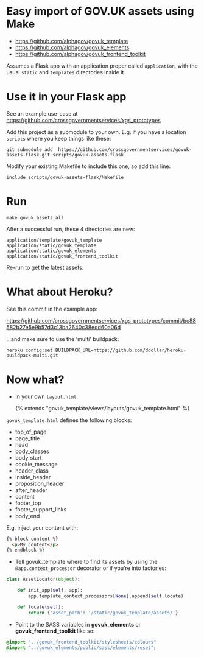 # Easy import of GOV.UK assets using Make

- https://github.com/alphagov/govuk_template
- https://github.com/alphagov/govuk_elements
- https://github.com/alphagov/govuk_frontend_toolkit

Assumes a Flask app with an application proper called ```application```, with the usual ```static``` and ```templates``` directories inside it.

# Use it in your Flask app

See an example use-case at https://github.com/crossgovernmentservices/xgs_prototypes

Add this project as a submodule to your own. E.g. if you have a location ```scripts``` where you keep things like these:

    git submodule add  https://github.com/crossgovernmentservices/govuk-assets-flask.git scripts/govuk-assets-flask

Modify your existing Makefile to include this one, so add this line:

    include scripts/govuk-assets-flask/Makefile

# Run

    make govuk_assets_all


After a successful run, these 4 directories are new:

    application/template/govuk_template
    application/static/govuk_template
    application/static/govuk_elements
    application/static/govuk_frontend_toolkit

Re-run to get the latest assets.

# What about Heroku?

See this commit in the example app:

https://github.com/crossgovernmentservices/xgs_prototypes/commit/bc88582b27e5e9b57d3c13ba2640c38edd60a06d

...and make sure to use the 'multi' buildpack:

    heroku config:set BUILDPACK_URL=https://github.com/ddollar/heroku-buildpack-multi.git

# Now what?

* In your own ```layout.html```:

    {% extends "govuk_template/views/layouts/govuk_template.html" %}

```govuk_template.html``` defines the following blocks:

- top_of_page
- page_title
- head
- body_classes
- body_start
- cookie_message
- header_class
- inside_header
- proposition_header
- after_header
- content
- footer_top
- footer_support_links
- body_end

E.g. inject your content with:

```html
{% block content %}
  <p>My content</p>
{% endblock %}
```

* Tell govuk_template where to find its assets by using the ```@app.context_processor``` decorator or if you're into factories:

```python
class AssetLocator(object):

    def init_app(self, app):
        app.template_context_processors[None].append(self.locate)

    def locate(self):
        return {'asset_path': '/static/govuk_template/assets/'}
```

* Point to the SASS variables in **govuk_elements** or **govuk_frontend_toolkit** like so:

```sass
@import "../govuk_frontend_toolkit/stylesheets/colours"
@import "../govuk_elements/public/sass/elements/reset";
```
